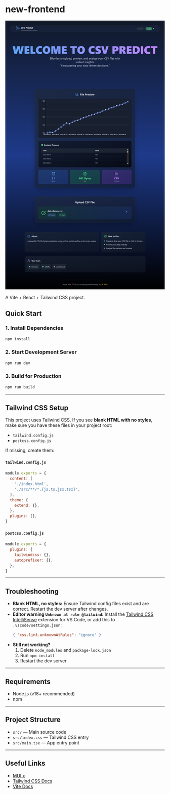 # new-frontend

![UI Preview](preview/ui.png)

A Vite + React + Tailwind CSS project.

## Quick Start

### 1. Install Dependencies
```sh
npm install
```

### 2. Start Development Server
```sh
npm run dev
```

### 3. Build for Production
```sh
npm run build
```

---

## Tailwind CSS Setup

This project uses Tailwind CSS. If you see **blank HTML with no styles**, make sure you have these files in your project root:

- `tailwind.config.js`
- `postcss.config.js`

If missing, create them:

#### `tailwind.config.js`
```js
module.exports = {
  content: [
    './index.html',
    './src/**/*.{js,ts,jsx,tsx}',
  ],
  theme: {
    extend: {},
  },
  plugins: [],
}
```

#### `postcss.config.js`
```js
module.exports = {
  plugins: {
    tailwindcss: {},
    autoprefixer: {},
  },
}
```

---

## Troubleshooting

- **Blank HTML, no styles:** Ensure Tailwind config files exist and are correct. Restart the dev server after changes.
- **Editor warning `Unknown at rule @tailwind`:** Install the [Tailwind CSS IntelliSense](https://marketplace.visualstudio.com/items?itemName=bradlc.vscode-tailwindcss) extension for VS Code, or add this to `.vscode/settings.json`:
  ```json
  { "css.lint.unknownAtRules": "ignore" }
  ```
- **Still not working?**
  1. Delete `node_modules` and `package-lock.json`
  2. Run `npm install`
  3. Restart the dev server

---

## Requirements
- Node.js (v18+ recommended)
- npm

---

## Project Structure
- `src/` — Main source code
- `src/index.css` — Tailwind CSS entry
- `src/main.tsx` — App entry point

---

## Useful Links
- [MUI x](https://mui.com/x/introduction/installation/)
- [Tailwind CSS Docs](https://tailwindcss.com/docs/installation)
- [Vite Docs](https://vitejs.dev/guide/)
